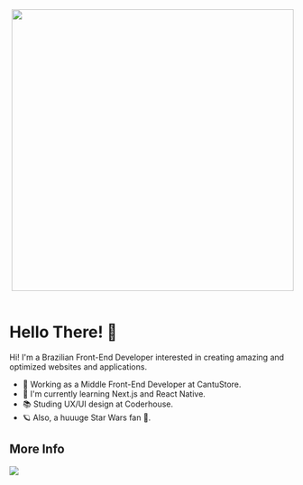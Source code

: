 <img align="right" height="500em" src="https://github.com/framesgabriel/framesgabriel/blob/main/img/card-github.png">

<!-- adds a margin for mobile -->
<span align="right">&nbsp;</span>

<h1 align="left">Hello There! 👋</h1>

<p align="left">Hi! I'm a Brazilian Front-End Developer interested in creating amazing and optimized websites and applications.</p>

<ul align="left">
  <li>💼 Working as a Middle Front-End Developer at CantuStore.</li>
  <li>🌱 I'm currently learning Next.js and React Native.</li>
  <li>📚 Studing UX/UI design at Coderhouse.</li>
  <li>🪐 Also, a huuuge Star Wars fan 🙂.</li>
</ul>

## More Info
[<img src="https://img.shields.io/badge/linkedin-%230077B5.svg?&style=for-the-badge&logo=linkedin&logoColor=white" />](https://www.linkedin.com/in/gabrielframeschi/)
